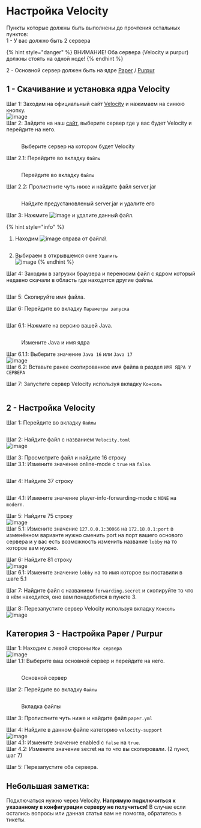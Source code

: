 # Настройка Velocity

Пункты которые должны быть выполнены до прочтения остальных пунктов:\
1 - У вас должно быть 2 сервера&#x20;

{% hint style="danger" %}
ВНИМАНИЕ! Оба сервера (Velocity и purpur) должны стоять на одной ноде!
{% endhint %}

2 - Основной сервер должен быть на ядре [Paper](https://papermc.io/downloads/paper) / [Purpur](https://purpurmc.org/downloads)

## 1 - Скачивание и установка ядра Velocity

Шаг 1: Заходим на официальный сайт [Velocity](https://papermc.io/downloads/velocity) и нажимаем на синюю кнопку.\
![image](https://github.com/Dosto4ka/VWIKI/assets/57598008/d38e07f4-03fe-4db8-a568-22bf1f4598a4)\
Шаг 2: Зайдите на наш [сайт](https://mgr.veroid.net/), выберите сервер где у вас будет Velocity и перейдите на него.&#x20;

<figure><img src="https://github.com/Dosto4ka/VWIKI/assets/57598008/efc57463-0c9d-4136-b2a7-01ff24f7d6b7" alt=""><figcaption><p>Выберите сервер на котором будет Velocity</p></figcaption></figure>

Шаг 2.1: Перейдите во вкладку `Файлы`

<figure><img src="https://github.com/Dosto4ka/VWIKI/assets/57598008/db428d64-da71-41d8-b1ab-be619a4a1e1f" alt=""><figcaption><p>Перейдите во вкладку <code>Файлы</code></p></figcaption></figure>

Шаг 2.2: Пролистните чуть ниже и найдите файл server.jar

<figure><img src="https://github.com/Dosto4ka/VWIKI/assets/57598008/2a01dff9-201b-433c-b9e3-fe3602f50390" alt=""><figcaption><p>Найдите предустановленый server.jar и удалите его</p></figcaption></figure>

Шаг 3: Нажмите ![image](https://github.com/Dosto4ka/VWIKI/assets/57598008/6fb17057-ca83-4f60-b5e9-49dd7ebc379c) и удалите данный файл.

{% hint style="info" %}
1.  Находим ![image](https://github.com/Dosto4ka/VWIKI/assets/57598008/6fb17057-ca83-4f60-b5e9-49dd7ebc379c) справа от файла\


    <figure><img src="https://github.com/Dosto4ka/VWIKI/assets/57598008/7ca41560-d5a2-4750-a177-37b062e54b34" alt=""><figcaption></figcaption></figure>
2. Выбираем в открывшемся окне `Удалить`\
   ![image](https://github.com/Dosto4ka/VWIKI/assets/57598008/b89c9910-c009-4231-8a1f-2939698177dd)
{% endhint %}

Шаг 4: Заходим в загрузки браузера и переносим файл с ядром который недавно скачали в область где находятся другие файлы.

<figure><img src="https://github.com/Dosto4ka/VWIKI/assets/57598008/089a87f1-34f9-47df-bcfa-00bbe1a80b32" alt=""><figcaption></figcaption></figure>

Шаг 5: Скопируйте имя файла.

Шаг 6: Перейдите во вкладку `Параметры запуска`

<figure><img src="https://github.com/Dosto4ka/VWIKI/assets/57598008/3857f6df-5660-4bba-a7b8-6743866e613e" alt=""><figcaption></figcaption></figure>

Шаг 6.1: Нажмите на версию вашей Java.&#x20;

<figure><img src="https://github.com/Dosto4ka/VWIKI/assets/57598008/20251b27-8159-4bd1-8f93-22f14fc76668" alt=""><figcaption><p>Измените Java и имя ядра</p></figcaption></figure>

Шаг 6.1.1: Выберите значение `Java 16` или `Java 17`\
![image](https://github.com/Dosto4ka/VWIKI/assets/57598008/8ef6475f-eb66-4fe7-ae23-6a8ad06a83c2)\
Шаг 6.2: Вставьте ранее скопированное имя файла в раздел `ИМЯ ЯДРА У СЕРВЕРА`

Шаг 7: Запустите сервер Velocity используя вкладку `Консоль`&#x20;

<figure><img src="https://github.com/Dosto4ka/VWIKI/assets/57598008/24d55d10-ee7d-43d6-9955-b4ab22cc7006" alt=""><figcaption></figcaption></figure>

## 2 - Настройка Velocity

Шаг 1: Перейдите во вкладку `Файлы`&#x20;

<figure><img src="https://github.com/Dosto4ka/VWIKI/assets/57598008/db428d64-da71-41d8-b1ab-be619a4a1e1f" alt=""><figcaption></figcaption></figure>

Шаг 2: Найдите файл с названием `Velocity.toml`\
![image](https://github.com/Dosto4ka/VWIKI/assets/57598008/93545e21-f4a3-4290-8099-021444e04204)

Шаг 3: Просмотрите файл и найдите 16 строку\
Шаг 3.1: Измените значение online-mode с `true` на `false`.

<figure><img src="https://github.com/Dosto4ka/VWIKI/assets/57598008/081ca7d2-1887-40a0-9980-1aba43d67701" alt=""><figcaption></figcaption></figure>

Шаг 4: Найдите 37 строку

<figure><img src="https://github.com/Dosto4ka/VWIKI/assets/57598008/58f0d09d-ccc6-426f-8bc1-f52cd13a6c30" alt=""><figcaption></figcaption></figure>

Шаг 4.1: Измените значение player-info-forwarding-mode с `NONE` на `modern`.

Шаг 5: Найдите 75 строку\
![image](https://github.com/Dosto4ka/VWIKI/assets/57598008/a6e0dc28-d6a5-48a4-93f9-d4a6ed74a203)\
Шаг 5.1: Измените значение `127.0.0.1:30066` на `172.18.0.1:port` в изменённом варианте нужно сменить port на порт вашего основого сервера и у вас есть возможность изменить название `lobby` на то которое вам нужно.

Шаг 6: Найдите 81 строку\
![image](https://github.com/Dosto4ka/VWIKI/assets/57598008/ae1ffc17-40b0-4802-abf6-e85c6ea8d5c6)\
Шаг 6.1: Измените значение `lobby` на то имя которое вы поставили в шаге 5.1

Шаг 7: Найдите файл с названием `forwarding.secret` и скопируйте то что в нём находится, оно вам понадобится в пункте 3.

Шаг 8: Перезапустите сервер Velocity используя вкладку `Консоль` ![image](https://github.com/Dosto4ka/VWIKI/assets/57598008/24d55d10-ee7d-43d6-9955-b4ab22cc7006)

## Категория 3 - Настройка Paper / Purpur

Шаг 1: Находим с левой стороны `Мои сервера`\
![image](https://github.com/Dosto4ka/VWIKI/assets/57598008/06b65aa6-f472-4c80-8317-2528ef9c22b5)\
Шаг 1.1: Выберите ваш основной сервер и перейдите на него.&#x20;

<figure><img src="https://github.com/Dosto4ka/VWIKI/assets/57598008/efc57463-0c9d-4136-b2a7-01ff24f7d6b7" alt=""><figcaption><p>Основной сервер</p></figcaption></figure>

Шаг 2: Перейдите во вкладку `Файлы`&#x20;

<figure><img src="https://github.com/Dosto4ka/VWIKI/assets/57598008/db428d64-da71-41d8-b1ab-be619a4a1e1f" alt=""><figcaption><p>Вкладка файлы</p></figcaption></figure>

Шаг 3: Пролистните чуть ниже и найдите файл `paper.yml`

Шаг 4: Найдите в данном файле категорию `velocity-support`\
![image](https://github.com/Dosto4ka/VWIKI/assets/57598008/d59f3936-2a98-448f-ac41-aca597de5c2c)\
Шаг 4.1: Измените значение enabled с `false` на `true`.\
Шаг 4.2: Измените значение secret на то что вы скопировали. (2 пункт, шаг 7)

Шаг 5: Перезапустите оба сервера.

## Небольшая заметка:

Подключаться нужно через Velocity. **Напрямую подключиться к указанному в конфигурации серверу не получиться!** В случае если остались вопросы или данная статья вам не помогла, обратитесь в тикеты.&#x20;
